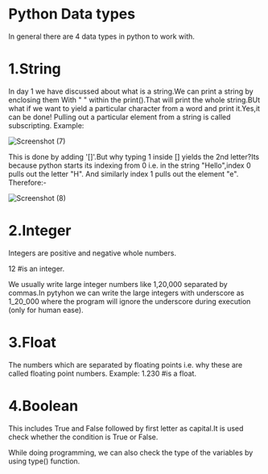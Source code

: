 # Python Data types
In general there are 4 data types in python to work with.
# 1.String
In day 1 we have discussed about what is a string.We can print a string by enclosing them With " " within the print().That will print the whole string.BUt what if we want to yield a particular character from a word and print it.Yes,it can be done! Pulling out a particular element from a string is called subscripting.
Example:

![Screenshot (7)](https://github.com/Mili-sou/Day_2_of_100_days_of_python/assets/155342372/d37f82bf-ab90-40b0-9cfe-0fea0bb4aee9)

This is done by adding '[]'.But why typing 1 inside [] yields the 2nd letter?Its because python starts its indexing from 0 i.e. in the string "Hello",index 0 pulls out the letter "H". And similarly index 1 pulls out the element "e".
Therefore:-

![Screenshot (8)](https://github.com/Mili-sou/Day_2_of_100_days_of_python/assets/155342372/adf8e4e4-2397-4b8f-891d-2fa1325fec88)

# 2.Integer
Integers are positive and negative whole numbers.

12 #is an integer.

We usually write large integer numbers like 1,20,000 separated by commas.In pytyhon we can write the large integers with underscore as 1_20_000 where the program will ignore the underscore during execution
(only for human ease).

# 3.Float
The numbers which are separated by floating points i.e. why these are called floating point numbers.
Example: 
1.230 #is a float.

# 4.Boolean
This includes True and False followed by first letter as capital.It is used check whether the condition is True or False.

While doing programming, we can also  check the type of the variables by using  type() function.

